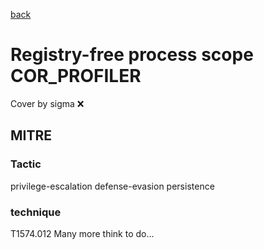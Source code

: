 [back](../index.md)
# Registry-free process scope COR_PROFILER
Cover by sigma :x: 
## MITRE
### Tactic
privilege-escalation
defense-evasion
persistence
### technique
T1574.012
Many more think to do...